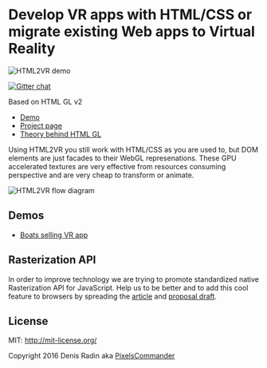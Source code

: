 Develop VR apps with HTML/CSS or migrate existing Web apps to Virtual Reality
=============================================================================

<img alt="HTML2VR demo" src="http://pixelscommander.com/polygon/html2vr/demos/threejs-lake/boat-demo.gif"/>

[![Gitter chat](https://badges.gitter.im/gitterHQ/gitter.png)](https://gitter.im/PixelsCommander/HTML-GL)

Based on HTML GL v2

- [Demo](http://pixelscommander.com/polygon/htmlgl/demo/filters.html)
- [Project page](http://html2vr.io)
- [Theory behind HTML GL](http://pixelscommander.com/en/web-applications-performance/render-html-css-in-webgl-to-get-highest-performance-possibl/)

Using HTML2VR you still work with HTML/CSS as you are used to, but DOM elements are just facades to their WebGL represenations. These GPU accelerated textures are very effective from resources consuming perspective and are very cheap to transform or animate.

<img alt="HTML2VR flow diagram" src="http://pixelscommander.com/polygon/htmlgl/figures/htmlgl-flow-diagram.png"/>

Demos
-----

- [Boats selling VR app](https://www.youtube.com/watch?v=valMD78D9jw)

Rasterization API
-----------------
In order to improve technology we are trying to promote standardized native Rasterization API for JavaScript. Help us to be better and to add this cool feature to browsers by spreading the [article](http://pixelscommander.com/en/javascript/state-of-html-content-rasterization-draw-html-to-canvas-image/) and [proposal draft](https://gist.github.com/PixelsCommander/a0b5882139cbb8a1781c#file-proposal-md).

License
-------
MIT: http://mit-license.org/

Copyright 2016 Denis Radin aka [PixelsCommander](http://pixelscommander.com)
